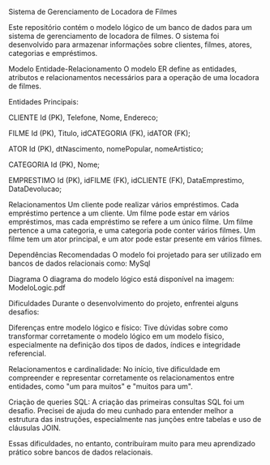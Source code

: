 Sistema de Gerenciamento de Locadora de Filmes

Este repositório contém o modelo lógico de um banco de dados para um sistema de gerenciamento de locadora de filmes. O sistema foi desenvolvido para armazenar informações sobre clientes, filmes, atores, categorias e empréstimos.

Modelo Entidade-Relacionamento
O modelo ER define as entidades, atributos e relacionamentos necessários para a operação de uma locadora de filmes.

Entidades Principais:

CLIENTE
Id (PK),
Telefone,
Nome,
Endereco;

FILME
Id (PK),
Titulo,
idCATEGORIA (FK),
idATOR (FK);

ATOR
Id (PK),
dtNascimento,
nomePopular,
nomeArtistico;

CATEGORIA
Id (PK),
Nome;

EMPRESTIMO
Id (PK),
idFILME (FK),
idCLIENTE (FK),
DataEmprestimo,
DataDevolucao;


Relacionamentos
Um cliente pode realizar vários empréstimos. Cada empréstimo pertence a um cliente.
Um filme pode estar em vários empréstimos, mas cada empréstimo se refere a um único filme.
Um filme pertence a uma categoria, e uma categoria pode conter vários filmes.
Um filme tem um ator principal, e um ator pode estar presente em vários filmes.

Dependências Recomendadas
O modelo foi projetado para ser utilizado em bancos de dados relacionais como:
MySql

Diagrama
O diagrama do modelo lógico está disponível na imagem:
ModeloLogic.pdf

Dificuldades
Durante o desenvolvimento do projeto, enfrentei alguns desafios:

Diferenças entre modelo lógico e físico: Tive dúvidas sobre como transformar corretamente o modelo lógico em um modelo físico, especialmente na definição dos tipos de dados, índices e integridade referencial.

Relacionamentos e cardinalidade: No início, tive dificuldade em compreender e representar corretamente os relacionamentos entre entidades, como "um para muitos" e "muitos para um".

Criação de queries SQL: A criação das primeiras consultas SQL foi um desafio. Precisei de ajuda do meu cunhado para entender melhor a estrutura das instruções, especialmente nas junções entre tabelas e uso de cláusulas JOIN.

Essas dificuldades, no entanto, contribuíram muito para meu aprendizado prático sobre bancos de dados relacionais.
